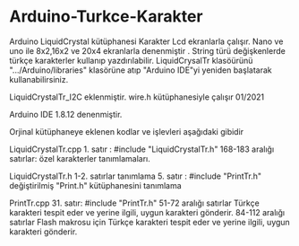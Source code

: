 # Arduino-Turkce-Karakter
Arduino LiquidCrystal kütüphanesi Karakter Lcd ekranlarla çalışır. Nano ve uno ile 8x2,16x2 ve 20x4 ekranlarla denenmiştir . String türü değişkenlerde türkçe karakterler kullanıp yazdırılabilir.
LiquidCrysalTr klasöürünü ".../Arduino/libraries" klasörüne atıp "Arduino IDE"yi yeniden başlatarak kullanabilirsiniz.  

LiquidCrystalTr_I2C eklenmiştir. wire.h kütüphanesiyle çalışır 01/2021

Arduino IDE 1.8.12 denenmiştir.

Orjinal kütüphaneye eklenen kodlar ve işlevleri aşağıdaki gibidir

  LiquidCrystalTr.cpp
    1. satır :  #include "LiquidCrystalTr.h" 
    168-183 aralığı satırlar: özel karakterler tanımlamaları.
    
  LiquidCrystalTr.h
    1-2. satırlar tanımlama
    5. satır : #include "PrintTr.h" değiştirilmiş "Print.h" kütüphanesini tanımlama

  PrintTr.cpp
    31. satır: #include "PrintTr.h" 
    51-72 aralığı satırlar Türkçe karakteri tespit eder ve yerine ilgili, uygun karakteri gönderir.
    84-112 aralığı satırlar Flash makrosu için Türkçe karakteri tespit eder ve yerine ilgili, uygun karakteri gönderir.
    
    
    
    
    
